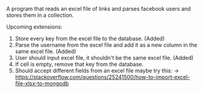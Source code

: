 A program that reads an excel file of links and parses facebook users and stores them in a collection. 

Upcoming extensions:
1. Store every key from the excel file to the database. (Added)
2. Parse the username from the excel file and add it as a new column in the same excel file. (Added)
3. User should input excel file, it shouldn't be the same excel file. (Added)
4. If cell is empty, remove that key from the database. 
5. Should accept different fields from an excel file maybe try this: -> https://stackoverflow.com/questions/25241500/how-to-import-excel-file-xlsx-to-mongodb